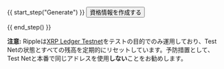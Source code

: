 {{ start_step("Generate") }}
<button id="generate-creds-button" class="btn btn-primary">資格情報を作成する</button>
<div id='loader-0' style="display: none;"><img class='throbber' src="assets/img/xrp-loader-96.png"> Generating Keys...</div>
<div id='address'></div>
<div id='secret'></div>
<div id='balance'></div>
<div id="populate-creds-status"></div>
{{ end_step() }}
<script type="application/javascript">
$(document).ready( () => {

  $("#generate-creds-button").click( () => {
    // Wipe existing results
    $("#address").html("")
    $("#secret").html("")
    $("#balance").html("")
    $("#populate-creds-status").html("")

    $("#loader-0").show()

    $.ajax({
      url: "https://faucet.altnet.rippletest.net/accounts",
      type: 'POST',
      dataType: 'json',
      success: function(data) {
        $("#loader-0").hide()
        $("#address").hide().html("<strong>Address:</strong> " +
          '<span id="test-net-faucet-address">' +
          data.account.address
          + "</span>").show()
        $("#secret").hide().html('<strong>Secret:</strong> ' +
          '<span id="test-net-faucet-secret">' +
          data.account.secret +
          "</span>").show()
        $("#balance").hide().html('<strong>Balance:</strong> ' +
          Number(data.balance).toLocaleString('en') +
          ' XRP').show()

        // Automatically populate examples with these credentials...
        // Set sender address
        let generated_addr = ""
        $("code span:contains('"+EXAMPLE_ADDR+"')").each( function() {
          let eltext = $(this).text()
          $(this).text( eltext.replace(EXAMPLE_ADDR, data.account.address) )
        })

        // Set sender secret
        $("code span:contains('"+EXAMPLE_SECRET+"')").each( function() {
          let eltext = $(this).text()
          $(this).text( eltext.replace(EXAMPLE_SECRET, data.account.secret) )
        })

        $("#populate-creds-status").text("Populated this page's examples with these credentials.")

        complete_step("Generate")

      },
      error: function() {
        $("#loader-0").hide();
        alert("There was an error with the Ripple Test Net, please try again.");
      }
    })
  })

  const EXAMPLE_ADDR = "rPT1Sjq2YGrBMTttX4GZHjKu9dyfzbpAYe"
  const EXAMPLE_SECRET = "s████████████████████████████"
  $("#populate-creds-button").click( () => {

  })

})
</script>

**注意:** Rippleは[XRP Ledger Testnet](parallel-networks.html)をテストの目的でのみ運用しており、Test Netの状態とすべての残高を定期的にリセットしています。予防措置として、Test Netと本番で同じアドレスを使用**しない**ことをお勧めします。
